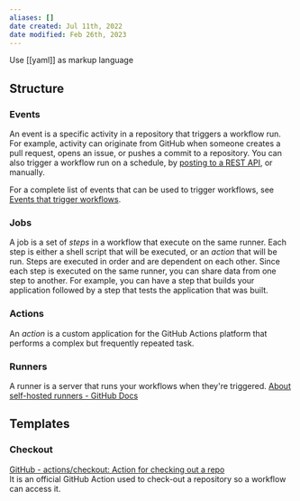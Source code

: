 ```yaml
---
aliases: []
date created: Jul 11th, 2022
date modified: Feb 26th, 2023
---
```

Use [[yaml]] as markup language

## Structure

### Events
An event is a specific activity in a repository that triggers a workflow run. For example, activity can originate from GitHub when someone creates a pull request, opens an issue, or pushes a commit to a repository. You can also trigger a workflow run on a schedule, by [posting to a REST API](https://docs.github.com/en/rest/reference/repos#create-a-repository-dispatch-event), or manually.

For a complete list of events that can be used to trigger workflows, see [Events that trigger workflows](https://docs.github.com/en/actions/reference/events-that-trigger-workflows).

### Jobs
A job is a set of _steps_ in a workflow that execute on the same runner. Each step is either a shell script that will be executed, or an _action_ that will be run. Steps are executed in order and are dependent on each other. Since each step is executed on the same runner, you can share data from one step to another. For example, you can have a step that builds your application followed by a step that tests the application that was built.

### Actions
An _action_ is a custom application for the GitHub Actions platform that performs a complex but frequently repeated task.

### Runners
A runner is a server that runs your workflows when they're triggered.
[About self-hosted runners - GitHub Docs](https://docs.github.com/en/actions/hosting-your-own-runners/about-self-hosted-runners)

## Templates

### Checkout
[GitHub - actions/checkout: Action for checking out a repo](https://github.com/actions/checkout)  
It is an official GitHub Action used to check-out a repository so a workflow can access it. 
